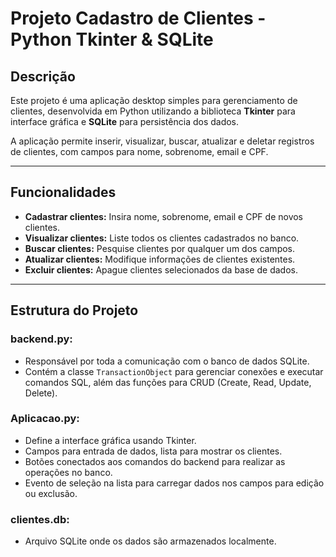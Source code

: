 # Projeto Cadastro de Clientes - Python Tkinter & SQLite

## Descrição

Este projeto é uma aplicação desktop simples para gerenciamento de clientes, desenvolvida em Python utilizando a biblioteca **Tkinter** para interface gráfica e **SQLite** para persistência dos dados. 

A aplicação permite inserir, visualizar, buscar, atualizar e deletar registros de clientes, com campos para nome, sobrenome, email e CPF.

---

## Funcionalidades

- **Cadastrar clientes:** Insira nome, sobrenome, email e CPF de novos clientes.
- **Visualizar clientes:** Liste todos os clientes cadastrados no banco.
- **Buscar clientes:** Pesquise clientes por qualquer um dos campos.
- **Atualizar clientes:** Modifique informações de clientes existentes.
- **Excluir clientes:** Apague clientes selecionados da base de dados.

---

## Estrutura do Projeto

### backend.py:
- Responsável por toda a comunicação com o banco de dados SQLite.
- Contém a classe `TransactionObject` para gerenciar conexões e executar comandos SQL, além das funções para CRUD (Create, Read, Update, Delete).
  
### Aplicacao.py:
- Define a interface gráfica usando Tkinter.
- Campos para entrada de dados, lista para mostrar os clientes.
- Botões conectados aos comandos do backend para realizar as operações no banco.
- Evento de seleção na lista para carregar dados nos campos para edição ou exclusão.

### clientes.db:
- Arquivo SQLite onde os dados são armazenados localmente.

